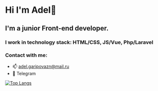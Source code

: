 # Hi I'm Adel👋
## I'm a junior Front-end developer.
### I work in technology stack: HTML/CSS, JS/Vue, Php/Laravel
### Contact with me:
- 📫 adel.garipovazn@mail.ru
- 💬 Telegram

[![Top Langs](https://github-readme-stats.vercel.app/api/top-langs/?username=GAAdel)](https://github.com/anuraghazra/github-readme-stats)
